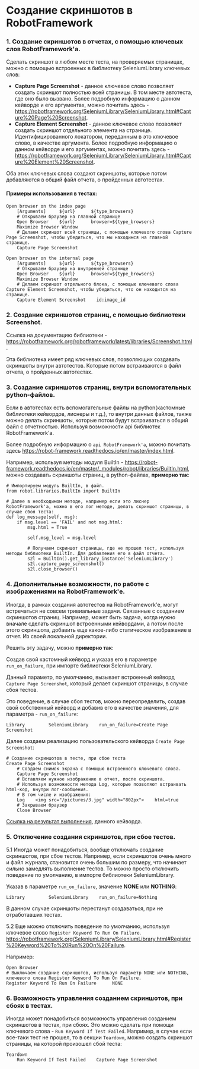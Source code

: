 # Создание скриншотов в RobotFramework

### 1. Создание скриншотов в отчетах, с помощью ключевых слов RobotFramework'а.
Сделать скриншот в любом месте теста, на проверяемых страницах, можно с помощью встроенных в библиотеку SeleniumLibrary ключевых слов:
- **Capture Page Screenshot** - данное ключевое слово позволяет создать скриншот полностью всей страницы. В том месте автотеста, где оно было вызвано. 
Более подробную информацию о данном кейворде и его аргументах, можно почитать здесь - https://robotframework.org/SeleniumLibrary/SeleniumLibrary.html#Capture%20Page%20Screenshot.
- **Capture Element Screenshot** - данное ключевое слово позволяет создать скриншот отдельного элемента на странице. 
Идентифицированного локатором, переданным в это ключевое слово, в качестве аргумента.
Более подробную информацию о данном кейворде и его аргументах, можно почитать здесь - https://robotframework.org/SeleniumLibrary/SeleniumLibrary.html#Capture%20Element%20Screenshot.

Оба этих ключевых слова создают скриншоты, которые потом добавляются в общий файл отчета, о пройденных автотестах. 

#### Примеры использования в тестах:
    Open browser on the index page
        [Arguments]     ${url}      ${type_browsers}
        # Открываем браузер на главной странице
        Open Browser    ${url}      browser=${type_browsers}
        Maximize Browser Window
        # Делаем скриншот всей страницы, с помощью ключевого слова Capture Page Screenshot, чтобы убедиться, что мы находимся на главной странице.
        Capture Page Screenshot

    Open browser on the internal page
        [Arguments]     ${url}      ${type_browsers}
        # Открываем браузер на внутренней странице
        Open Browser    ${url}      browser=${type_browsers}
        Maximize Browser Window
        # Делаем скриншот отдельного блока, с помощью ключевого слова Capture Element Screenshot, чтобы убедиться, что он находится на странице.
        Capture Element Screenshot    id:image_id


### 2. Создание скриншотов страниц, с помощью библиотеки Screenshot. 
Ссылка на документацию библиотеки - https://robotframework.org/robotframework/latest/libraries/Screenshot.html. 

Эта библиотека имеет ряд ключевых слов, позволяющих создавать скриншоты внутри автотестов. 
Которые потом встраиваются в файл отчета, о пройденных автотестах.

### 3. Создание скриншотов страниц, внутри вспомогательных python-файлов.

Если в автотестах есть вспомогательные файлы на python(кастомные библиотеки кейвордов, лиснеры и т.д.), 
то внутри данных файлов, также можно делать скриншоты, которые потом будут встраиваться в общий файл с отчетностью. 
Используя возможности api библиотек RobotFramework'а. 

Более подробную информацию о ```api RobotFramework'а```, можно почитать здесь https://robot-framework.readthedocs.io/en/master/index.html.

Например, используя методы модуля BuiltIn - https://robot-framework.readthedocs.io/en/master/_modules/robot/libraries/BuiltIn.html, 
можно создавать скриншоты страниц, в python-файлах, **примерно так**:

    # Импортируем модуль BuiltIn, в файл.
    from robot.libraries.BuiltIn import BuiltIn 

    # Далее в необходимом методе, например если это лиснер RobotFramework'а, можно в его лог методе, делать скриншот страницы, в случае сбоя теста:    
    def log_message(self, msg):
        if msg.level == 'FAIL' and not msg.html:
            msg.html = True

            self.msg_level = msg.level

            # Получаем скриншот страницы, где не прошел тест, используя методы библиотеки BuiltIn. Для добавления его в файл отчета. 
            s2l = BuiltIn().get_library_instance('SeleniumLibrary')
            s2l.capture_page_screenshot()
            s2l.close_browser()

### 4. Дополнительные возможности, по работе с изображениями на RobotFramework'е.

Иногда, в рамках создания автотестов на RobotFramework'е, могут встречаться не совсем тривиальные задачи. Связанные с созданием скриншотов страниц. 
Например, может быть задача, когда нужно вначале сделать скриншот встроенными кейвордами, а потом после этого скриншота, 
добавить еще какое-либо статическое изображение в отчет. Из своей локальной директории. 

Решить эту задачу, можно **примерно так**:

Создав свой кастомный кейворд и указав его в параметре ```run_on_failure```, при импорте библиотеки SeleniumLibrary.

Данный параметр, по умолчанию, вызывает встроенный кейворд ```Capture Page Screenshot```, который делает скриншот страницы, в случае сбоя тестов. 

Это поведение, в случае сбоя тестов, можно переопределить, создав свой собственный кейворд и добавив его в качестве значения, для параметра - ```run_on_failure```:

    Library         SeleniumLibrary    run_on_failure=Create Page Screenshot

Далее создаем реализацию пользовательского кейворда ```Create Page Screenshot```:
    
    # Создание скриншотов в тесте, при сбое теста
    Create Page Screenshot
        # Создаем снимок экрана с помощью встроенного ключевого слова.
        Capture Page Screenshot
        # Вставляем нужное изображение в отчет, после скриншота. 
        # Используя возможности метода Log, которые позволяют встраивать html-код, внутри лог-сообщения. 
        # В том числе и изображения:
        Log    <img src="/pictures/3.jpg" width="802px">    html=true
        # Закрываем браузер
        Close Browser

[Ссылка на результат выполнения](https://drive.google.com/file/d/1yuUrjjTqK61E6Ul_tCCVJgBAR6h7DQHQ/view?usp=share_link), данного кейворда.

### 5. Отключение создания скриншотов, при сбое тестов. 
5.1 Иногда может понадобиться, вообще отключать создание скриншотов, при сбое тестов. 
Например, если скриншотов очень много и файл журнала, становится очень большим по размеру, что начинает сильно замедлять выполнение тестов. 
То можно просто отключить поведение по умолчанию, в импорте библиотеки SeleniumLibrary. 

Указав в параметре ```run_on_failure```, значение **NONE** или **NOTHING**:

    Library         SeleniumLibrary    run_on_failure=Nothing 

В данном случае скриншоты перестанут создаваться, при не отработавших тестах. 

5.2 Еще можно отключить поведение по умолчанию, используя ключевое слово ```Register Keyword To Run On Failure```.
https://robotframework.org/SeleniumLibrary/SeleniumLibrary.html#Register%20Keyword%20To%20Run%20On%20Failure. 

Например:

    Open Browser
    # Выключаем создание скриншотов, используя параметр NONE или NOTHING, ключевого слова Register Keyword To Run On Failure.
    Register Keyword To Run On Failure      NONE 

### 6. Возможность управления созданием скриншотов, при сбоях в тестах.

Иногда может понадобиться возможность управления созданием скриншотов в тестах, при сбоях. 
Это можно сделать при помощи ключевого слова - ```Run Keyword If Test Failed```.
Например, в случае если все-таки тест не прошел, то в секции ```Teardown```, можно создать скриншот страницы, на которой произошел сбой теста:

    Teardown
        Run Keyword If Test Failed    Capture Page Screenshot 

